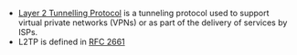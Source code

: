* [Layer 2 Tunnelling Protocol](http://en.wikipedia.org/wiki/Layer_2_Tunneling_Protocol)
 is a tunneling protocol used to support virtual private networks (VPNs) or as part of the delivery of services by ISPs.
 * L2TP is defined in [RFC 2661](http://tools.ietf.org/html/rfc2661)
